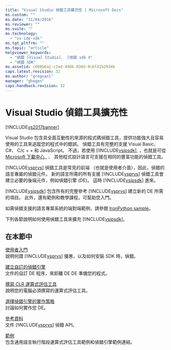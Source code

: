 ```yaml
---
title: "Visual Studio 偵錯工具擴充性 | Microsoft Docs"
ms.custom: ""
ms.date: "11/04/2016"
ms.reviewer: ""
ms.suite: ""
ms.technology: 
  - "vs-ide-sdk"
ms.tgt_pltfrm: ""
ms.topic: "article"
helpviewer_keywords: 
  - "偵錯 [Visual Studio]、 [偵錯 sdk 》"
  - "偵錯 SDK"
ms.assetid: c088b6a2-c3ad-446b-830d-9c6f41b2934b
caps.latest.revision: 32
ms.author: "gregvanl"
manager: "ghogen"
caps.handback.revision: 32
---
```

# Visual Studio 偵錯工具擴充性
[!INCLUDE[vs2017banner](../../code-quality/includes/vs2017banner.md)]

Visual Studio 包含具全面互動性的來源的程式碼偵錯工具，提供功能強大且容易使用的工具來追蹤您的程式中的錯誤。 偵錯工具有完整的支援 Visual Basic、 C\#、 C\/c \+ \+ 和 JavaScript。 不過，若使用 [!INCLUDE[vsipsdk](../../extensibility/includes/vsipsdk_md.md)], ，也就是可從 [Microsoft 下載中心](http://go.microsoft.com/fwlink/?LinkId=214453),, 、 其他程式設計語言可支援在相同的豐富功能的偵錯工具。  
  
 [!INCLUDE[vsprvs](../../code-quality/includes/vsprvs_md.md)] 偵錯工具是常見的前端 （也就是使用者介面），因此，偵錯的語言專屬的偵錯元件。 新的語言所需的所有支援 [!INCLUDE[vsprvs](../../code-quality/includes/vsprvs_md.md)] 偵錯工具會建立必要的後端元件，例如偵錯引擎 \(DE\)。 這時 [!INCLUDE[vsipsdk](../../extensibility/includes/vsipsdk_md.md)] 進來。  
  
 [!INCLUDE[vsipsdk](../../extensibility/includes/vsipsdk_md.md)] 包含所有的完整參考 [!INCLUDE[vsprvs](../../code-quality/includes/vsprvs_md.md)] 建立新的 DE 所需的項目。 此外，還有範例和教學課程，可幫助您入門。  
  
 如需偵錯支援的語言專案系統的端對端範例，請參閱 [IronPython sample](http://msdn.microsoft.com/zh-tw/4c41695c-12c1-4670-b43b-d8d84c9e4089)。  
  
 下列各節說明如何使用偵錯工具來擴充 [!INCLUDE[vsipsdk](../../extensibility/includes/vsipsdk_md.md)]。  
  
## 在本節中  
 [使用者入門](../../extensibility/debugger/getting-started-with-debugger-extensibility.md)  
 說明何謂 [!INCLUDE[vsprvs](../../code-quality/includes/vsprvs_md.md)] 優惠，以及如何安裝 SDK 時，偵錯。  
  
 [建立自訂的偵錯引擎](../../extensibility/debugger/creating-a-custom-debug-engine.md)  
 文件的自訂 DE 程序，來卸離 DE DE 準備您的程式。  
  
 [撰寫 CLR 運算式評估工具](../../extensibility/debugger/writing-a-common-language-runtime-expression-evaluator.md)  
 說明您的電腦必須撰寫的運算式評估工具。  
  
 [選擇偵錯引擎的實作策略](../../extensibility/debugger/choosing-a-debug-engine-implementation-strategy.md)  
 討論如何實作您 DE。  
  
 [參考資料](../../extensibility/debugger/reference/reference-visual-studio-debugging-apis.md)  
 文件 [!INCLUDE[vsprvs](../../code-quality/includes/vsprvs_md.md)] 偵錯 API。  
  
 [範例](../../extensibility/debugger/visual-studio-debugging-samples.md)  
 包含通用語言執行階段運算式評估工具範例和偵錯引擎範例連結。